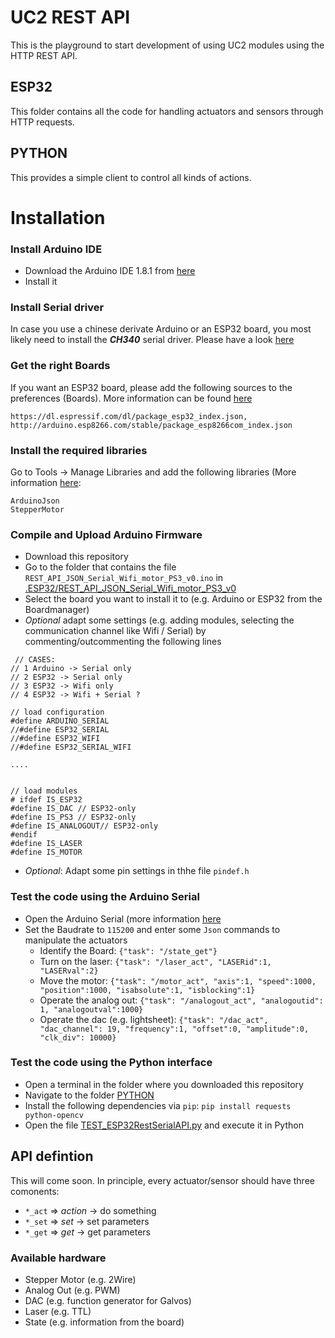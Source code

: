 # UC2 REST API

This is the playground to start development of using UC2 modules using the HTTP REST API. 

## ESP32

This folder contains all the code for handling actuators and sensors through HTTP requests. 

## PYTHON

This provides a simple client to control all kinds of actions.


# Installation

### Install Arduino IDE

- Download the Arduino IDE 1.8.1 from [here](https://www.arduino.cc/en/software/OldSoftwareReleases)
- Install it

### Install Serial driver

In case you use a chinese derivate Arduino or an ESP32 board, you most likely need to install the ***CH340*** serial driver. Please have a look [here](https://learn.sparkfun.com/tutorials/how-to-install-ch340-drivers/all)

### Get the right Boards

If you want an ESP32 board, please add the following sources to the preferences (Boards). More information can be found [here](https://randomnerdtutorials.com/installing-the-esp32-board-in-arduino-ide-windows-instructions/)

```
https://dl.espressif.com/dl/package_esp32_index.json, http://arduino.esp8266.com/stable/package_esp8266com_index.json
```

### Install the required libraries

Go to Tools -> Manage Libraries and add the following libraries (More information [here](https://arduinogetstarted.com/faq/how-to-install-library-on-arduino-ide):

```
ArduinoJson
StepperMotor
```

### Compile and Upload Arduino Firmware

- Download this repository 
- Go to the folder that contains the file `REST_API_JSON_Serial_Wifi_motor_PS3_v0.ino` in [.ESP32/REST_API_JSON_Serial_Wifi_motor_PS3_v0](https://github.com/openUC2/UC2-REST/tree/master/ESP32/REST_API_JSON_Serial_Wifi_motor_PS3_v0)
- Select the board you want to install it to (e.g. Arduino or ESP32 from the Boardmanager) 
- *Optional* adapt some settings (e.g. adding modules, selecting the communication channel like Wifi / Serial) by commenting/outcommenting the following lines
```
 // CASES:
// 1 Arduino -> Serial only
// 2 ESP32 -> Serial only
// 3 ESP32 -> Wifi only
// 4 ESP32 -> Wifi + Serial ?

// load configuration
#define ARDUINO_SERIAL
//#define ESP32_SERIAL
//#define ESP32_WIFI
//#define ESP32_SERIAL_WIFI

....


// load modules
# ifdef IS_ESP32
#define IS_DAC // ESP32-only
#define IS_PS3 // ESP32-only
#define IS_ANALOGOUT// ESP32-only
#endif
#define IS_LASER
#define IS_MOTOR

```
- *Optional*: Adapt some pin settings in thhe file `pindef.h`


### Test the code using the Arduino Serial

- Open the Arduino Serial (more information [here](https://starthardware.org/arduino-serial-print/)
- Set the Baudrate to `115200` and enter some `Json` commands to manipulate the actuators
  - Identify the Board: `{"task": "/state_get"}`
  - Turn on the laser: `{"task": "/laser_act", "LASERid":1, "LASERval":2}`
  - Move the motor: `{"task": "/motor_act", "axis":1, "speed":1000, "position":1000, "isabsolute":1, "isblocking":1}`
  - Operate the analog out: `{"task": "/analogout_act", "analogoutid": 1, "analogoutval":1000}`
  - Operate the dac (e.g. lightsheet): `{"task": "/dac_act", "dac_channel": 19, "frequency":1, "offset":0, "amplitude":0, "clk_div": 10000}`


### Test the code using the Python interface

- Open a terminal in the folder where you downloaded this repository
- Navigate to the folder [PYTHON](https://github.com/openUC2/UC2-REST/tree/master/PYTHON)
- Install the following dependencies via `pip`:
```pip install requests python-opencv```
- Open the file [TEST_ESP32RestSerialAPI.py](https://github.com/openUC2/UC2-REST/blob/master/PYTHON/TEST_ESP32RestSerialAPI.py) and execute it in Python


## API defintion

This will come soon. 
In principle, every actuator/sensor should have three comonents:

- `*_act` => *action* -> do something
- `*_set` => *set* -> set parameters
- `*_get` => *get* -> get parameters

### Available hardware

- Stepper Motor (e.g. 2Wire)
- Analog Out (e.g. PWM)
- DAC (e.g. function generator for Galvos)
- Laser (e.g. TTL)
- State (e.g. information from the board) 
